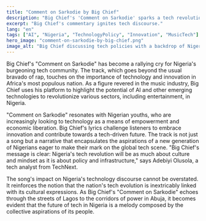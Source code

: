 ```yaml
---
title: "Comment on Sarkodie by Big Chief"
description: "Big Chief's 'Comment on Sarkodie' sparks a tech revolution conversation in Nigeria."
excerpt: "Big Chief's commentary ignites tech discourse."
lang: "en"
tags: ["AI", "Nigeria", "TechnologyPolicy", "Innovation", "MusicTech"]
hero_image: "comment-on-sarkodie-by-big-chief.png"
image_alt: "Big Chief discussing tech policies with a backdrop of Nigerian flag"
---
```


Big Chief's "Comment on Sarkodie" has become a rallying cry for Nigeria's burgeoning tech community. The track, which goes beyond the usual bravado of rap, touches on the importance of technology and innovation in Africa's most populous nation. As a figure revered in the music industry, Big Chief uses his platform to highlight the potential of AI and other emerging technologies to revolutionize various sectors, including entertainment, in Nigeria.

"Comment on Sarkodie" resonates with Nigerian youths, who are increasingly looking to technology as a means of empowerment and economic liberation. Big Chief's lyrics challenge listeners to embrace innovation and contribute towards a tech-driven future. The track is not just a song but a narrative that encapsulates the aspirations of a new generation of Nigerians eager to make their mark on the global tech scene. "Big Chief's message is clear: Nigeria's tech revolution will be as much about culture and mindset as it is about policy and infrastructure," says Adebiyi Olusola, a tech analyst from TechNext.

The song's impact on Nigeria's technology discourse cannot be overstated. It reinforces the notion that the nation's tech evolution is inextricably linked with its cultural expressions. As Big Chief's "Comment on Sarkodie" echoes through the streets of Lagos to the corridors of power in Abuja, it becomes evident that the future of tech in Nigeria is a melody composed by the collective aspirations of its people.